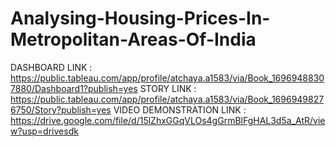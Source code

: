 # Analysing-Housing-Prices-In-Metropolitan-Areas-Of-India
DASHBOARD LINK : https://public.tableau.com/app/profile/atchaya.a1583/via/Book_16969488307880/Dashboard1?publish=yes
STORY LINK : https://public.tableau.com/app/profile/atchaya.a1583/via/Book_16969498276750/Story?publish=yes
VIDEO DEMONSTRATION LINK : https://drive.google.com/file/d/15lZhxGGqVLOs4gGrmBlFgHAL3d5a_AtR/view?usp=drivesdk
